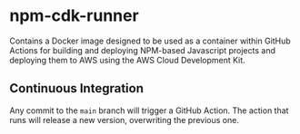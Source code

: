 # npm-cdk-runner
Contains a Docker image designed to be used as a container within GitHub Actions for building and
deploying NPM-based Javascript projects and deploying them to AWS using the AWS Cloud Development
Kit.

## Continuous Integration
Any commit to the `main` branch will trigger a GitHub Action. The action that runs will release a
new version, overwriting the previous one.
